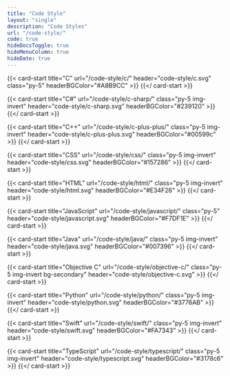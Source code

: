 ```yaml
---
title: "Code Style"
layout: "single"
description: "Code Styles"
url: "/code-style/"
code: true
hideDocsToggle: true
hideMenuColumn: true
hideDate: true
---
```


<div class="row row-cols-2 row-cols-sm-3 row-cols-lg-4 row-cols-xl-6">

{{< card-start title="C" url="/code-style/c/" header="code-style/c.svg" class="py-5" headerBGColor="#A8B9CC" >}}
{{</ card-start >}}

{{< card-start title="C#" url="/code-style/c-sharp/" class="py-5 img-invert" header="code-style/c-sharp.svg" headerBGColor="#239120" >}}
{{</ card-start >}}

{{< card-start title="C++" url="/code-style/c-plus-plus/" class="py-5 img-invert" header="code-style/c-plus-plus.svg" headerBGColor="#00599c" >}}
{{</ card-start >}}

{{< card-start title="CSS" url="/code-style/css/" class="py-5 img-invert" header="code-style/css.svg" headerBGColor="#157286" >}}
{{</ card-start >}}

{{< card-start title="HTML" url="/code-style/html/" class="py-5 img-invert" header="code-style/html.svg" headerBGColor="#E34F26" >}}
{{</ card-start >}}

{{< card-start title="JavaScript" url="/code-style/javascript/" class="py-5" header="code-style/javascript.svg" headerBGColor="#F7DF1E" >}}
{{</ card-start >}}

{{< card-start title="Java" url="/code-style/java/" class="py-5 img-invert" header="code-style/java.svg" headerBGColor="#007396" >}}
{{</ card-start >}}

{{< card-start title="Objective C" url="/code-style/objective-c/" class="py-5 img-invert bg-secondary" header="code-style/objective-c.svg" >}}
{{</ card-start >}}

{{< card-start title="Python" url="/code-style/python/" class="py-5 img-invert" header="code-style/python.svg" headerBGColor="#3776AB" >}}
{{</ card-start >}}

{{< card-start title="Swift" url="/code-style/swift/" class="py-5 img-invert" header="code-style/swift.svg" headerBGColor="#FA7343" >}}
{{</ card-start >}}

{{< card-start title="TypeScript" url="/code-style/typescript/" class="py-5 img-invert" header="code-style/typescript.svg" headerBGColor="#3178c6" >}}
{{</ card-start >}}

</div>
